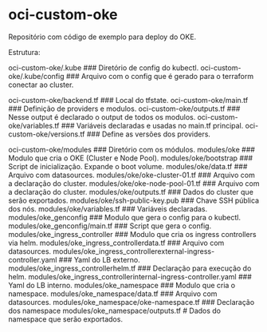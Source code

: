 # oci-custom-oke
Repositório com código de exemplo para deploy do OKE.

Estrutura: 

oci-custom-oke/.kube ### Diretório de config do kubectl.
oci-custom-oke/.kube/config ### Arquivo com o config que é gerado para o terraform conectar ao cluster.

oci-custom-oke/backend.tf ### Local do tfstate.
oci-custom-oke/main.tf ### Definição de providers e modulos.
oci-custom-oke/outputs.tf ### Nesse output é declarado o output de todos os modulos.
oci-custom-oke/variables.tf ### Variáveis declaradas e usadas no main.tf principal.
oci-custom-oke/versions.tf ### Define as versões dos providers.

oci-custom-oke/modules ### Diretório com os módulos.
modules/oke ### Modulo que cria o OKE (Cluster e Node Pool).
modules/oke/bootstrap ### Script de inicialização. Expande o boot volume.
modules/oke/data.tf ### Arquivo com datasources.
modules/oke/oke-cluster-01.tf ### Arquivo com a declaração do cluster.
modules/oke/oke-node-pool-01.tf ### Arquivo com a declaração do cluster.
modules/oke/outputs.tf ### Dados do cluster que serão exportados.
modules/oke/ssh-public-key.pub ### Chave SSH pública dos nós.
modules/oke/variables.tf ### Variáveis declaradas.
modules/oke_genconfig ### Modulo que gera o config para o kubectl.
modules/oke_genconfig/main.tf ### Script que gera o config.
modules/oke_ingress_controller ### Modulo que cria os ingress controllers via helm.
modules/oke_ingress_controllerdata.tf ### Arquivo com datasources.
modules/oke_ingress_controllerexternal-ingress-controller.yaml ### Yaml do LB externo.
modules/oke_ingress_controllerhelm.tf ### Declaração para execução do helm.
modules/oke_ingress_controllerinternal-ingress-controller.yaml ### Yaml do LB interno.
modules/oke_namespace ### Modulo que cria o namespace.
modules/oke_namespace/data.tf ### Arquivo com datasources.
modules/oke_namespace/oke-namespace.tf ### Declaração dos namespace
modules/oke_namespace/outputs.tf # Dados do namespace que serão exportados.
